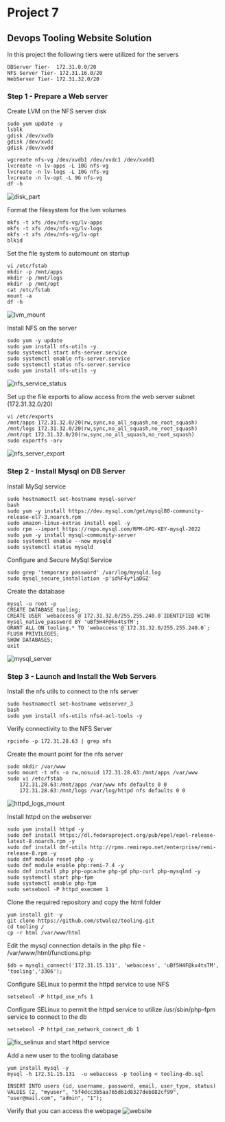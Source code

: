 # Project 7

## Devops Tooling Website Solution

In this project the following tiers were utilized for the servers 

```
DBServer Tier-  172.31.0.0/20
NFS Server Tier- 172.31.16.0/20
WebServer Tier- 172.31.32.0/20
```
### Step 1 - Prepare a Web server

Create LVM on the NFS server disk

```
sudo yum update -y
lsblk
gdisk /dev/xvdb
gdisk /dev/xvdc
gdisk /dev/xvdd

vgcreate nfs-vg /dev/xvdb1 /dev/xvdc1 /dev/xvdd1
lvcreate -n lv-apps -L 10G nfs-vg
lvcreate -n lv-logs -L 10G nfs-vg
lvcreate -n lv-opt -L 9G nfs-vg
df -h
```
![disk_part](screenshots/disk_part.png)

Format the filesystem for the lvm volumes
```
mkfs -t xfs /dev/nfs-vg/lv-apps
mkfs -t xfs /dev/nfs-vg/lv-logs
mkfs -t xfs /dev/nfs-vg/lv-opt
blkid
```


Set the file system to automount on startup
```
vi /etc/fstab
mkdir -p /mnt/apps
mkdir -p /mnt/logs
mkdir -p /mnt/opt
cat /etc/fstab
mount -a
df -h
```
![lvm_mount](screenshots/lvm_mount.png)


Install NFS on the server
```
sudo yum -y update
sudo yum install nfs-utils -y
sudo systemctl start nfs-server.service
sudo systemctl enable nfs-server.service
sudo systemctl status nfs-server.service
sudo yum install nfs-utils -y
```
![nfs_service_status](screenshots/nfs_service_status.png)

Set up the file exports to allow access from the web server subnet (172.31.32.0/20)
```
vi /etc/exports
/mnt/apps 172.31.32.0/20(rw,sync,no_all_squash,no_root_squash)
/mnt/logs 172.31.32.0/20(rw,sync,no_all_squash,no_root_squash)
/mnt/opt 172.31.32.0/20(rw,sync,no_all_squash,no_root_squash)
sudo exportfs -arv
```
![nfs_server_export](screenshots/nfs_server_export.png)

### Step 2 - Install Mysql on DB Server

Install MySql service
```
sudo hostnamectl set-hostname mysql-server
bash
sudo yum -y install https://dev.mysql.com/get/mysql80-community-release-el7-3.noarch.rpm
sudo amazon-linux-extras install epel -y
sudo rpm --import https://repo.mysql.com/RPM-GPG-KEY-mysql-2022
sudo yum -y install mysql-community-server
sudo systemctl enable --now mysqld
sudo systemctl status mysqld
```

Configure and Secure MySql Service
```
sudo grep 'temporary password' /var/log/mysqld.log
sudo mysql_secure_installation -p'id%F4y*1aDGZ'
```
Create the database
```
mysql -u root -p
CREATE DATABASE tooling;
CREATE USER `webaccess`@`172.31.32.0/255.255.240.0`IDENTIFIED WITH mysql_native_password BY 'uBf5H4F@kx4tsTM';
GRANT ALL ON tooling.* TO 'webaccess'@`172.31.32.0/255.255.240.0`;
FLUSH PRIVILEGES;
SHOW DATABASES;
exit
```
![mysql_server](screenshots/mysql_server.png)


### Step 3 - Launch and Install the Web Servers

Install the nfs utils to connect to the nfs server
```
sudo hostnamectl set-hostname webserver_3
bash
sudo yum install nfs-utils nfs4-acl-tools -y
```

Verify connectivity to the NFS Server
```
rpcinfo -p 172.31.28.63 | grep nfs
```

Create the mount point for the nfs server
```
sudo mkdir /var/www
sudo mount -t nfs -o rw,nosuid 172.31.28.63:/mnt/apps /var/www
sudo vi /etc/fstab
    172.31.28.63:/mnt/apps /var/www nfs defaults 0 0
    172.31.28.63:/mnt/logs /var/log/httpd nfs defaults 0 0
```
![httpd_logs_mount](screenshots/httpd_logs_mount.png)

Install httpd on the webserver
```
sudo yum install httpd -y
sudo dnf install https://dl.fedoraproject.org/pub/epel/epel-release-latest-8.noarch.rpm -y
sudo dnf install dnf-utils http://rpms.remirepo.net/enterprise/remi-release-8.rpm -y
sudo dnf module reset php -y
sudo dnf module enable php:remi-7.4 -y
sudo dnf install php php-opcache php-gd php-curl php-mysqlnd -y
sudo systemctl start php-fpm
sudo systemctl enable php-fpm
sudo setsebool -P httpd_execmem 1
```

Clone the required repository and copy the html folder
```
yum install git -y
git clone https://github.com/stwalez/tooling.git
cd tooling /
cp -r html /var/www/html
```

Edit the mysql connection details in the php file - /var/www/html/functions.php 
```
$db = mysqli_connect('172.31.15.131', 'webaccess', 'uBf5H4F@kx4tsTM', 'tooling','3306');
```

Configure SELinux to permit the httpd service to use NFS 
```
setsebool -P httpd_use_nfs 1
```

Configure SELinux to permit the httpd service to utilize /usr/sbin/php-fpm service to connect to the db

```
setsebool -P httpd_can_network_connect_db 1
```

![fix_selinux and start httpd service](screenshots/start_httpd_fixselinux.png)


Add a new user to the tooling database

```
yum install mysql -y
mysql -h 172.31.15.131  -u webaccess -p tooling < tooling-db.sql

INSERT INTO users (id, username, password, email, user_type, status)
VALUES (2, "myuser", "5f4dcc3b5aa765d61d8327deb882cf99", "user@mail.com", "admin", "1");
```

Verify that you can access the webpage
![website](screenshots/website.png)